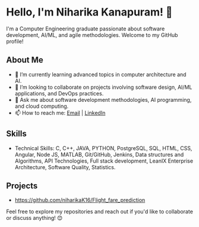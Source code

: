 # Hello, I'm Niharika Kanapuram! 👋

I'm a Computer Engineering graduate passionate about software development, AI/ML, and agile methodologies. Welcome to my GitHub profile!

## About Me

- 🌱 I’m currently learning advanced topics in computer architecture and AI.
- 👯 I’m looking to collaborate on projects involving software design, AI/ML applications, and DevOps practices.
- 💬 Ask me about software development methodologies, AI programming, and cloud computing.
- 📫 How to reach me: [Email](mailto:niharika.kanapuram@csu.fullerton.edu) | [LinkedIn](https://www.linkedin.com/in/niharika-kanapuram-69b3ba184/)

## Skills

- Technical Skills: C, C++, JAVA, PYTHON, PostgreSQL, SQL, HTML, CSS, Angular, Node JS, MATLAB, Git/GitHub, Jenkins, Data structures and Algorithms, API Technologies, Full stack development, LeanIX Enterprise Architecture, Software Quality, Statistics.

## Projects

- https://github.com/niharikaK16/Flight_fare_prediction

Feel free to explore my repositories and reach out if you'd like to collaborate or discuss anything! 😊
